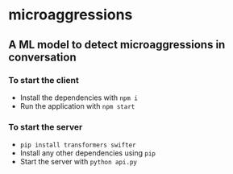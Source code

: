 # microaggressions

## A ML model to detect microaggressions in conversation

### To start the client

- Install the dependencies with `npm i`
- Run the application with `npm start`

### To start the server
- `pip install transformers swifter`
- Install any other dependencies using `pip`
- Start the server with `python api.py`
